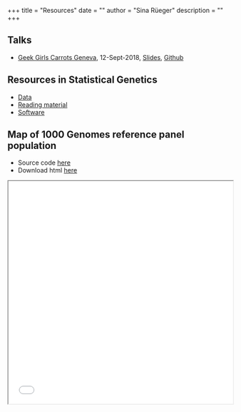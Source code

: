 +++
title = "Resources"
date = ""
author = "Sina R&uuml;eger"
description = ""
+++

## Talks

- [Geek Girls Carrots Geneva](https://www.meetup.com/Geek-Girls-Carrots-Geneva/events/253652159/), 12-Sept-2018, [Slides](https://sinarueeger.github.io/20180912-geek-girls-carrots/slides#1), [Github](https://github.com/sinarueeger/20180912-geek-girls-carrots)


## Resources in Statistical Genetics

- [Data](https://github.com/sinarueeger/statistical-genetics-resources/blob/master/statgen-data.md)
- [Reading material](https://github.com/sinarueeger/statistical-genetics-resources/blob/master/statgen-reading.md)
- [Software](https://github.com/sinarueeger/statistical-genetics-resources/blob/master/statgen-software.md)

## Map of 1000 Genomes reference panel population

- Source code [here](https://github.com/sinarueeger/map-1000genomes)
- Download html [here](https://github.com/sinarueeger/map-1000genomes/blob/master/map-1000genomes-populations.html)

<iframe seamless src="/misc/map-1000genomes-populations.html" width="100%" height="500"></iframe>